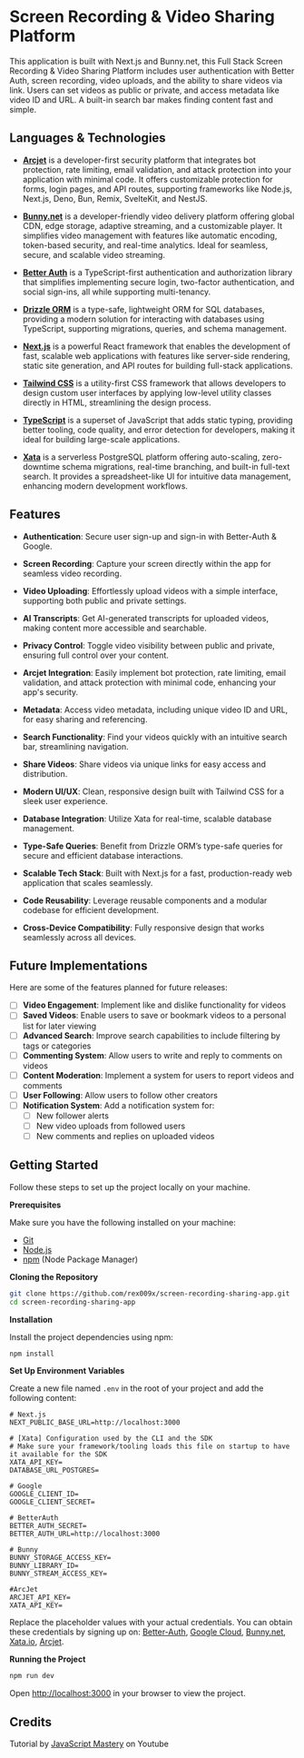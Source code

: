# Screen Recording & Video Sharing Platform

This application is built with Next.js and Bunny.net, this Full Stack Screen Recording & Video Sharing Platform includes user authentication with Better Auth, screen recording, video uploads, and the ability to share videos via link. Users can set videos as public or private, and access metadata like video ID and URL. A built-in search bar makes finding content fast and simple.

## Languages & Technologies
- **[Arcjet](https://arcjet.com/)** is a developer-first security platform that integrates bot protection, rate limiting, email validation, and attack protection into your application with minimal code. It offers customizable protection for forms, login pages, and API routes, supporting frameworks like Node.js, Next.js, Deno, Bun, Remix, SvelteKit, and NestJS.

- **[Bunny.net](https://jsm.dev/snapcast-bunny)** is a developer-friendly video delivery platform offering global CDN, edge storage, adaptive streaming, and a customizable player. It simplifies video management with features like automatic encoding, token-based security, and real-time analytics. Ideal for seamless, secure, and scalable video streaming.

- **[Better Auth](https://www.better-auth.com/)** is a TypeScript-first authentication and authorization library that simplifies implementing secure login, two-factor authentication, and social sign-ins, all while supporting multi-tenancy. 
  
- **[Drizzle ORM](https://orm.drizzle.team/)** is a type-safe, lightweight ORM for SQL databases, providing a modern solution for interacting with databases using TypeScript, supporting migrations, queries, and schema management.  

- **[Next.js](https://nextjs.org/)** is a powerful React framework that enables the development of fast, scalable web applications with features like server-side rendering, static site generation, and API routes for building full-stack applications. 

- **[Tailwind CSS](https://tailwindcss.com/)** is a utility-first CSS framework that allows developers to design custom user interfaces by applying low-level utility classes directly in HTML, streamlining the design process.  
  
- **[TypeScript](https://www.typescriptlang.org/)** is a superset of JavaScript that adds static typing, providing better tooling, code quality, and error detection for developers, making it ideal for building large-scale applications.

- **[Xata](https://xata.io)** is a serverless PostgreSQL platform offering auto-scaling, zero-downtime schema migrations, real-time branching, and built-in full-text search. It provides a spreadsheet-like UI for intuitive data management, enhancing modern development workflows.

## Features 

- **Authentication**: Secure user sign-up and sign-in with Better-Auth & Google.  

- **Screen Recording**: Capture your screen directly within the app for seamless video recording.  

- **Video Uploading**: Effortlessly upload videos with a simple interface, supporting both public and private settings.  

- **AI Transcripts**: Get AI-generated transcripts for uploaded videos, making content more accessible and searchable.  

- **Privacy Control**: Toggle video visibility between public and private, ensuring full control over your content.  

- **Arcjet Integration**: Easily implement bot protection, rate limiting, email validation, and attack protection with minimal code, enhancing your app's security.

- **Metadata**: Access video metadata, including unique video ID and URL, for easy sharing and referencing.  

- **Search Functionality**: Find your videos quickly with an intuitive search bar, streamlining navigation.  

- **Share Videos**: Share videos via unique links for easy access and distribution.  

- **Modern UI/UX**: Clean, responsive design built with Tailwind CSS for a sleek user experience.  

- **Database Integration**: Utilize Xata for real-time, scalable database management.  

- **Type-Safe Queries**: Benefit from Drizzle ORM’s type-safe queries for secure and efficient database interactions.  

- **Scalable Tech Stack**: Built with Next.js for a fast, production-ready web application that scales seamlessly.  

- **Code Reusability**: Leverage reusable components and a modular codebase for efficient development.  

- **Cross-Device Compatibility**: Fully responsive design that works seamlessly across all devices.  

## Future Implementations

Here are some of the features planned for future releases:

-   [ ] **Video Engagement**: Implement like and dislike functionality for videos
-   [ ] **Saved Videos**: Enable users to save or bookmark videos to a personal list for later viewing
-   [ ] **Advanced Search**: Improve search capabilities to include filtering by tags or categories
-   [ ] **Commenting System**: Allow users to write and reply to comments on videos
-   [ ] **Content Moderation**: Implement a system for users to report videos and comments
-   [ ] **User Following**: Allow users to follow other creators
-   [ ] **Notification System**: Add a notification system for:
    -   [ ] New follower alerts
    -   [ ] New video uploads from followed users
    -   [ ] New comments and replies on uploaded videos

## Getting Started

Follow these steps to set up the project locally on your machine.

**Prerequisites**

Make sure you have the following installed on your machine:

- [Git](https://git-scm.com/)
- [Node.js](https://nodejs.org/en)
- [npm](https://www.npmjs.com/) (Node Package Manager)

**Cloning the Repository**

```bash
git clone https://github.com/rex009x/screen-recording-sharing-app.git
cd screen-recording-sharing-app
```

**Installation**

Install the project dependencies using npm:

```bash
npm install
```

**Set Up Environment Variables**

Create a new file named `.env` in the root of your project and add the following content:

```env
# Next.js
NEXT_PUBLIC_BASE_URL=http://localhost:3000

# [Xata] Configuration used by the CLI and the SDK
# Make sure your framework/tooling loads this file on startup to have it available for the SDK
XATA_API_KEY=
DATABASE_URL_POSTGRES=

# Google
GOOGLE_CLIENT_ID=
GOOGLE_CLIENT_SECRET=

# BetterAuth
BETTER_AUTH_SECRET=
BETTER_AUTH_URL=http://localhost:3000

# Bunny
BUNNY_STORAGE_ACCESS_KEY=
BUNNY_LIBRARY_ID=
BUNNY_STREAM_ACCESS_KEY=

#ArcJet
ARCJET_API_KEY=
XATA_API_KEY=
```

Replace the placeholder values with your actual credentials. You can obtain these credentials by signing up on: [Better-Auth](https://www.better-auth.com), [Google Cloud](https://console.cloud.google.com), [Bunny.net](https://bunny.net/), [Xata.io](https://xata.io), [Arcjet](https://arcjet.com/).

**Running the Project**

```bash
npm run dev
```

Open [http://localhost:3000](http://localhost:3000) in your browser to view the project.

## Credits

Tutorial by [JavaScript Mastery](https://www.youtube.com/channel/UCmXmlB4-HJytD7wek0Uo97A) on Youtube
